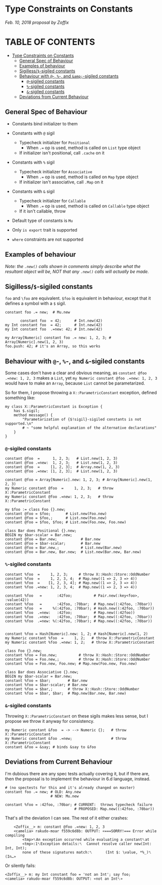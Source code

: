 # Type Constraints on Constants

*Feb. 10, 2018 proposal by Zoffix*

# TABLE OF CONTENTS
- [Type Constraints on Constants](#type-constraints-on-constants)
    - [General Spec of Behaviour](#general-spec-of-behaviour)
    - [Examples of behaviour](#examples-of-behaviour)
    - [Sigilless/`$`-sigiled constants](#sigilless-sigiled-constants)
    - [Behaviour with `@`-, `%`-, and `&amp;`-sigiled constants](#behaviour-with-----and--sigiled-constants)
        - [`@`-sigiled constants](#-sigiled-constants)
        - [`%`-sigiled constants](#-sigiled-constants-1)
        - [`&`-sigiled constants](#-sigiled-constants-2)
    - [Deviations from Current Behaviour](#deviations-from-current-behaviour)

## General Spec of Behaviour

* Constants bind initializer to them
* Constants with `@` sigil
    * Typecheck initializer for `Positional`
        * When `.=` op is used, method is called on `List` type object
    * If initializer isn't positional, call `.cache` on it
* Constants with `%` sigil
    * Typecheck initializer for `Associative`
        * When `.=` op is used, method is called on `Map` type object
    * If initializer isn't associative, call `.Map` on it
* Constants with `&` sigil
    * Typecheck initializer for `Callable`
        * When `.=` op is used, method is called on `Callable` type object
    * If it isn't callable, throw

* Default type of constants is `Mu`
* Only `is export` trait is supported
* `where` constraints are not supported


## Examples of behaviour

*Note: the `.new()` calls shown in comments simply describe what the resultant
object will be, NOT that any `.new()` calls will actually be made.*

## Sigilless/`$`-sigiled constants

`foo` and `\foo` are equivalent. `$foo` is equivalent in behaviour, except that
it defines a symbol with a `$` sigil.

```perl6
constant foo .= new;  # Mu.new

       constant foo  = 42;      # Int.new(42)
my Int constant foo  = 42;      # Int.new(42)
my Int constant foo  .=new: 42; # Int.new(42)
```

```perl6
my Array[Numeric] constant foo .= new: 1, 2, 3; # Array[Numeric].new(1, 2, 3)
foo.push: 42; # it's an Array, so this works
```

## Behaviour with `@`-, `%`-, and `&`-sigiled constants

Some cases don't have a clear and obvious meaning, as `constant @foo .=new: 1,
2, 3` makes a `List`, yet `my Numeric constant @foo .=new: 1, 2, 3` would have
to make an `Array`, because `List` cannot be parametarized.

So for them, I propose throwing a `X::ParametricConstant` exception, defined
something like:

```perl6
my class X::ParametricConstant is Exception {
    has $.sigil;
    method message() {
        "Parametarization of {$!sigil}-sigiled constants is not supported.\n"
        # ~ "some helpful explanation of the alternative declarations"
    }
}
```

### `@`-sigiled constants

```perl6
constant @foo  =      1, 2, 3;   # List.new(1, 2, 3)
constant @foo .=new:  1, 2, 3;   # List.new(1, 2, 3)
constant @foo  =     [1, 2, 3];  # Array.new(1, 2, 3)
constant @foo .=new: [1, 2, 3];  # List.new(1, 2, 3)

constant @foo = Array[Numeric].new: 1, 2, 3; # Array[Numeric].new(1, 2, 3)
my Numeric constant @foo  =     1, 2, 3;   # throw X::ParametricConstant
my Numeric constant @foo .=new: 1, 2, 3;   # throw X::ParametricConstant

my $foo := class Foo {}.new;
constant @foo = $foo;       # List.new(Foo.new)
constant @foo = $foo,;      # List.new(Foo.new)
constant @foo = $foo, $foo; # List.new(Foo.new, Foo.new)

class Bar does Positional {}.new;
BEGIN my $bar-scalar = Bar.new;
constant @foo = Bar.new;           # Bar.new
constant @foo = $bar-scalar;       # Bar.new
constant @foo = Bar.new,;          # List.new(Bar.new)
constant @foo = Bar.new, Bar.new;  # List.new(Bar.new, Bar.new)
```

### `%`-sigiled constants

```perl6
constant %foo  =     1, 2, 3;     # throw X::Hash::Store::OddNumber
constant %foo  =     1, 2, 3, 4;  # Map.new((1 => 2, 3 => 4))
constant %foo  =    [1, 2, 3, 4]; # Map.new((1 => 2, 3 => 4))
constant %foo .=new: 1, 2, 3, 4;  # Map.new((1 => 2, 3 => 4))

constant %foo   =       :42foo;          # Pair.new(:key<foo>, :value(42))
constant %foo   =       :42foo, :70bar;  # Map.new((:42foo, :70bar))
constant %foo   =     %(:42foo, :70bar); # Hash.new((:42foo, :70bar))
constant %foo  .=new:   :42foo;          # Map.new((:42foo))
constant %foo  .=new:   :42foo, :70bar;  # Map.new((:42foo, :70bar))
constant %foo  .=new: %(:42foo, :70bar); # Map.new((:42foo, :70bar))


constant %foo = Hash[Numeric].new: 1, 2; # Hash[Numeric].new(1, 2)
my Numeric constant %foo  =     1, 2;   # throw X::ParametricConstant
my Numeric constant %foo .=new: 1, 2;   # throw X::ParametricConstant

class Foo {}.new;
constant %foo = Foo.new;          # throw X::Hash::Store::OddNumber
constant %foo = Foo.new,;         # throw X::Hash::Store::OddNumber
constant %foo = Foo.new, Foo.new; # Map.new(Foo.new, Foo.new)

class Bar does Associative {}.new;
BEGIN my $bar-scalar = Bar.new;
constant %foo = $bar;        # Bar.new
constant %foo = $bar-scalar; # Bar.new
constant %foo = $bar,;       # throw X::Hash::Store::OddNumber
constant %foo = $bar, $bar;  # Map.new(Bar.new, Bar.new)
```

### `&`-sigiled constants

Throwing `X::ParametricConstant` on these sigils makes less sense, but I propose
we throw it anyway for consistency.

```perl6
my Numeric constant &foo  = -> --> Numeric {};   # throw X::ParametricConstant
my Numeric constant &foo .=new;                  # throw X::ParametricConstant
constant &foo = &say; # binds &say to &foo
```

## Deviations from Current Behaviour

I'm dubious there are any spec tests actually covering it, but if there are,
then the proposal is to implement the behaviour in 6.d language, instead.

```perl6
# (no spectests for this and it's already changed on master)
constant foo .= new; # OLD: Any.new
                     # NEW: Mu.new
```

```perl6
constant %foo = :42foo, :70bar; # CURRENT:  throws typecheck failure
                                # PROPOSED: Map.new((:42foo, :70bar))
```

That's all the deviation I can see. The rest of it either crashes:

```
    <Zoffix__> m: constant @foo .=new: 1, 2, 3
    <camelia> rakudo-moar f559c6d8b: OUTPUT: «===SORRY!=== Error while compiling
        <tmp>␤An exception occurred while evaluating a constant␤at
        <tmp>:1␤Exception details:␤  Cannot resolve caller new(Int: Int, Int);
        none of these signatures match:␤      (Int $: \value, *%_)␤      (In…»
```

Or silently fails:

```
<Zoffix__> m: my Int constant foo = 'not an Int'; say foo;
<camelia> rakudo-moar f559c6d8b: OUTPUT: «not an Int␤»
```
